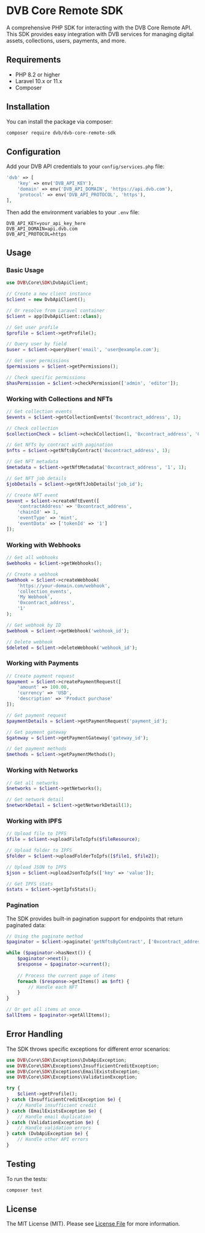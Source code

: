 # DVB Core Remote SDK

A comprehensive PHP SDK for interacting with the DVB Core Remote API. This SDK provides easy integration with DVB services for managing digital assets, collections, users, payments, and more.

## Requirements

- PHP 8.2 or higher
- Laravel 10.x or 11.x
- Composer

## Installation

You can install the package via composer:

```bash
composer require dvb/dvb-core-remote-sdk
```

## Configuration

Add your DVB API credentials to your `config/services.php` file:

```php
'dvb' => [
    'key' => env('DVB_API_KEY'),
    'domain' => env('DVB_API_DOMAIN', 'https://api.dvb.com'),
    'protocol' => env('DVB_API_PROTOCOL', 'https'),
],
```

Then add the environment variables to your `.env` file:

```env
DVB_API_KEY=your_api_key_here
DVB_API_DOMAIN=api.dvb.com
DVB_API_PROTOCOL=https
```

## Usage

### Basic Usage

```php
use DVB\Core\SDK\DvbApiClient;

// Create a new client instance
$client = new DvbApiClient();

// Or resolve from Laravel container
$client = app(DvbApiClient::class);

// Get user profile
$profile = $client->getProfile();

// Query user by field
$user = $client->queryUser('email', 'user@example.com');

// Get user permissions
$permissions = $client->getPermissions();

// Check specific permissions
$hasPermission = $client->checkPermission(['admin', 'editor']);
```

### Working with Collections and NFTs

```php
// Get collection events
$events = $client->getCollectionEvents('0xcontract_address', 1);

// Check collection
$collectionCheck = $client->checkCollection(1, '0xcontract_address', '0xuser_address');

// Get NFTs by contract with pagination
$nfts = $client->getNftsByContract('0xcontract_address', 1);

// Get NFT metadata
$metadata = $client->getNftMetadata('0xcontract_address', '1', 1);

// Get NFT job details
$jobDetails = $client->getNftJobDetails('job_id');

// Create NFT event
$event = $client->createNftEvent([
    'contractAddress' => '0xcontract_address',
    'chainId' => 1,
    'eventType' => 'mint',
    'eventData' => ['tokenId' => '1']
]);
```

### Working with Webhooks

```php
// Get all webhooks
$webhooks = $client->getWebhooks();

// Create a webhook
$webhook = $client->createWebhook(
    'https://your-domain.com/webhook',
    'collection_events',
    'My Webhook',
    '0xcontract_address',
    '1'
);

// Get webhook by ID
$webhook = $client->getWebhook('webhook_id');

// Delete webhook
$deleted = $client->deleteWebhook('webhook_id');
```

### Working with Payments

```php
// Create payment request
$payment = $client->createPaymentRequest([
    'amount' => 100.00,
    'currency' => 'USD',
    'description' => 'Product purchase'
]);

// Get payment request
$paymentDetails = $client->getPaymentRequest('payment_id');

// Get payment gateway
$gateway = $client->getPaymentGateway('gateway_id');

// Get payment methods
$methods = $client->getPaymentMethods();
```

### Working with Networks

```php
// Get all networks
$networks = $client->getNetworks();

// Get network detail
$networkDetail = $client->getNetworkDetail(1);
```

### Working with IPFS

```php
// Upload file to IPFS
$file = $client->uploadFileToIpfs($fileResource);

// Upload folder to IPFS
$folder = $client->uploadFolderToIpfs([$file1, $file2]);

// Upload JSON to IPFS
$json = $client->uploadJsonToIpfs(['key' => 'value']);

// Get IPFS stats
$stats = $client->getIpfsStats();
```

### Pagination

The SDK provides built-in pagination support for endpoints that return paginated data:

```php
// Using the paginate method
$paginator = $client->paginate('getNftsByContract', ['0xcontract_address', 1]);

while ($paginator->hasNext()) {
    $paginator->next();
    $response = $paginator->current();
    
    // Process the current page of items
    foreach ($response->getItems() as $nft) {
        // Handle each NFT
    }
}

// Or get all items at once
$allItems = $paginator->getAllItems();
```

## Error Handling

The SDK throws specific exceptions for different error scenarios:

```php
use DVB\Core\SDK\Exceptions\DvbApiException;
use DVB\Core\SDK\Exceptions\InsufficientCreditException;
use DVB\Core\SDK\Exceptions\EmailExistsException;
use DVB\Core\SDK\Exceptions\ValidationException;

try {
    $client->getProfile();
} catch (InsufficientCreditException $e) {
    // Handle insufficient credit
} catch (EmailExistsException $e) {
    // Handle email duplication
} catch (ValidationException $e) {
    // Handle validation errors
} catch (DvbApiException $e) {
    // Handle other API errors
}
```

## Testing

To run the tests:

```bash
composer test
```

## License

The MIT License (MIT). Please see [License File](LICENSE) for more information.